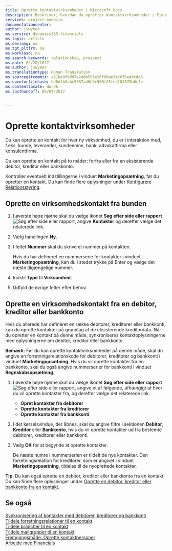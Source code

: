 ```yaml
---
title: Oprette kontaktvirksomheder | Microsoft Docs
description: Beskriver, hvordan du opretter kontaktvirksomheder i Financials
services: project-madeira
documentationcenter: 
author: jswymer
ms.service: dynamics365-financials
ms.topic: article
ms.devlang: na
ms.tgt_pltfrm: na
ms.workload: na
ms.search.keywords: relationship, prospect
ms.date: 02/28/2017
ms.author: jswymer
ms.translationtype: Human Translation
ms.sourcegitcommit: a31be0f9d07e2abb591e26f6bae34c6f6e4dcda6
ms.openlocfilehash: bd8dfb8abc9387ad6b9c500f25feb181878b6cfe
ms.contentlocale: da-dk
ms.lasthandoff: 05/04/2017


---
```

# <a name="create-contact-companies"></a>Oprette kontaktvirksomheder
Du kan oprette en kontakt for hver ny virksomhed, du er i interaktion med, f.eks. kunde, leverandør, kundeemne, bank, advokatfirma eller konsulentfirma.

Du kan oprette en kontakt på to måder: forfra eller fra en eksisterende debitor, kreditor eller bankkonto.

Kontroller eventuelt indstillingerne i vinduet **Marketingopsætning**, før du opretter en kontakt. Du kan finde flere oplysninger under [Konfigurere Relationsstyring](marketing-setup-marketing.md).

## <a name="create-a-company-contact-from-scratch"></a>Oprette en virksomhedskontakt fra bunden
1. I øverste højre hjørne skal du vælge ikonet **Søg efter side eller rapport** ![Søg efter side eller rapport](media/ui-search/search_small.png "Ikonet Søg efter side eller rapport"), angive **Kontakter** og derefter vælge det relaterede link.
2. Vælg handlingen **Ny**.
3. I feltet **Nummer** skal du skrive et nummer på kontakten.

    Hvis du har defineret en nummerserie for kontakter i vinduet **Marketingopsætning**, kan du i stedet trykke på Enter og vælge det næste tilgængelige nummer.  
4. Indstil **Type** til **Virksomhed**.
5. Udfyld de øvrige felter efter behov.

## <a name="create-a-company-contact-from-a-customer-vendor-or-bank-account"></a>Oprette en virksomhedskontakt fra en debitor, kreditor eller bankkonto
Hvis du allerede har defineret en række debitorer, kreditorer eller bankkonti, kan du oprette kontakter på grundlag af de eksisterende kreditordata. Når du opretter en kontakt på denne måde, synkroniseres kontaktoplysningerne med oplysningerne om debitor, kreditor eller bankkonto.

**Bemærk**: Før du kan oprette kontaktvirksomheder på denne måde, skal du angive en forretningsrelationskode for debitorer, kreditorer og bankkonti i vinduet **Marketingopsætning**. Hvis du vil oprette kontakter fra en bankkonto, skal du også angive nummerserier for bankkonti i vinduet **Regnskabsopsætning**.

1. I øverste højre hjørne skal du vælge ikonet **Søg efter side eller rapport** ![Søg efter side eller rapport](media/ui-search/search_small.png "Ikonet Søg efter side eller rapport"), angive et af følgende, afhængigt af hvor du vil oprette kontakter fra, og derefter vælge det relaterede link.
   * **Opret kontakter fra debitorer**
   * **Oprette kontakter fra kreditorer**
   * **Oprette kontakter fra bankkonti**
2. I det kørselsvindue, der åbnes, skal du angive filtre i sektionen **Debitor**, **Kreditor** eller **Bankkonto**, hvis du vil oprette kontakter ud fra bestemte debitorer, kreditorer eller bankkonti.
3. Vælg **OK** for at begynde at oprette kontakter.

    De næste numre i nummerserien er tildelt de nye kontakter. Den forretningsrelation for kreditorer, som er angivet i vinduet **Marketingopsætning**, tildeles til de nyoprettede kontakter.

**Tip**: Du kan også oprette en debitor, kreditor eller bankkonto fra en kontakt. Du kan finde flere oplysninger under [Oprette en debitor, kreditor eller bankkonto fra en kontakt](marketing-how-create-contacts-new-customers-vendors-bank-accounts.md).

## <a name="see-also"></a>Se også
[Synkronisering af kontakter med debitorer, kreditorer og bankkonti](marketing-synchronize-contacts-customers-vendors-bank-accounts.md)  
[Tildele forretningsrelationer til en kontakt](marketing-business-relations.md#AssignBusRelContact)  
[Tildele brancher til en kontakt](marketing-industry-groups.md#AssignIndustryGroupContact)  
[Tildele mailgrupper til en kontakt](marketing-mailing-groups.md#AssignMailGroupContact)  
[Fremgangsmåde: Oprette kontaktpersoner](marketing-create-contact-persons.md)  
[Arbejde med Financials](ui-work-product.md)

